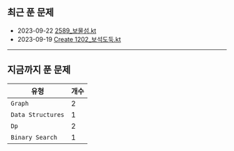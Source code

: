 
## 최근 푼 문제

- 2023-09-22 [2589_보물섬.kt](https://github.com/yangsooplus/Algorithm-Kotlin/commit/a42ec6a238a3caeafd5793a9cd3437e6d68256d4)
- 2023-09-19 [Create 1202_보석도둑.kt](https://github.com/yangsooplus/Algorithm-Kotlin/commit/aafb0be68c3aaa7d676f284d7e0d8e84b970f84f)
---
## 지금까지 푼 문제

|유형|개수|
|---|---|
|`Graph`|2|
|`Data Structures`|1|
|`Dp`|2|
|`Binary Search`|1|
